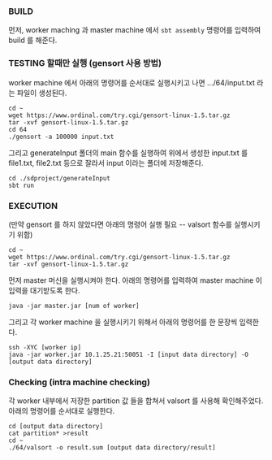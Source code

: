 ### BUILD 
먼저, worker maching 과 master machine 에서 `sbt assembly` 명령어를 입력하여 build 를 해준다. 


### TESTING 할때만 실행 (gensort 사용 방법) 
worker machine 에서 아래의 명령어를 순서대로 실행시키고 나면 .../64/input.txt 라는 파일이 생성된다. 

```
cd ~ 
wget https://www.ordinal.com/try.cgi/gensort-linux-1.5.tar.gz
tar -xvf gensort-linux-1.5.tar.gz 
cd 64
./gensort -a 100000 input.txt 
```

그리고 generateInput 폴더의 main 함수를 실행하여 위에서 생성한 input.txt 를 file1.txt, file2.txt 등으로 잘라서 input 이라는 폴더에 저장해준다. 
```
cd ./sdproject/generateInput 
sbt run 
```

### EXECUTION 
(만약 gensort 를 하지 않았다면 아래의 명령어 실행 필요 -- valsort 함수를 실행시키기 위함) 
```
cd ~ 
wget https://www.ordinal.com/try.cgi/gensort-linux-1.5.tar.gz
tar -xvf gensort-linux-1.5.tar.gz
```
먼저 master 머신을 실행시켜야 한다. 아래의 명령어를 입력하여 master machine 이 입력을 대기받도록 한다. 

```
java -jar master.jar [num of worker]
```

그리고 각 worker machine 을 실행시키기 위해서 아래의 명령어를 한 문장씩 입력한다. 
```
ssh -XYC [worker ip]
java -jar worker.jar 10.1.25.21:50051 -I [input data directory] -O [output data directory] 
```

### Checking (intra machine checking) 
각 worker 내부에서 저장한 partition 값 들을 합쳐서 valsort 를 사용해 확인해주었다. 아래의 명령어를 순서대로 실행한다. 

```
cd [output data directory]
cat partition* >result
cd ~
./64/valsort -o result.sum [output data directory/result] 
```
